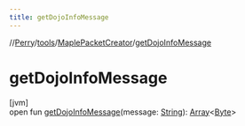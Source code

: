 ```yaml
---
title: getDojoInfoMessage
---
```

//[Perry](../../../index.html)/[tools](../index.html)/[MaplePacketCreator](index.html)/[getDojoInfoMessage](get-dojo-info-message.html)



# getDojoInfoMessage



[jvm]\
open fun [getDojoInfoMessage](get-dojo-info-message.html)(message: [String](https://docs.oracle.com/javase/8/docs/api/java/lang/String.html)): [Array](https://kotlinlang.org/api/latest/jvm/stdlib/kotlin/-array/index.html)&lt;[Byte](https://kotlinlang.org/api/latest/jvm/stdlib/kotlin/-byte/index.html)&gt;




